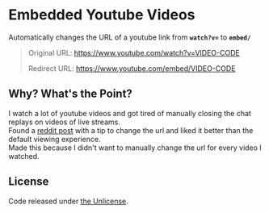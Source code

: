 # Embedded Youtube Videos
Automatically changes the URL of a youtube link from **`watch?v=`** to **`embed/`**

> Original URL: https://www.youtube.com/watch?v=VIDEO-CODE
>
> Redirect URL: https://www.youtube.com/embed/VIDEO-CODE

## Why? What's the Point?
I watch a lot of youtube videos and got tired of manually closing the chat replays on videos of live streams.  
Found a [reddit post](https://reddit.com/r/youtube/comments/89ugd8/how_can_i_disable_the_chat_replay_when_watching_a/dzh7s7a/) with a tip to change the url and liked it better than the default viewing experience.  
Made this because I didn't want to manually change the url for every video I watched.

## License
Code released under [the Unlicense](https://unlicense.org/).
